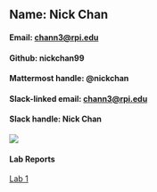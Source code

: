 ## Name: Nick Chan

#### Email: chann3@rpi.edu
#### Github: nickchan99
#### Mattermost handle: @nickchan
#### Slack-linked email: chann3@rpi.edu
#### Slack handle: Nick Chan

![](https://media.licdn.com/dms/image/C4D03AQE_IoVHN7A2iA/profile-displayphoto-shrink_200_200/0?e=1564012800&v=beta&t=IbopAbBTa2q9EM11pPEtmbZglizyMwxZc7rDJsy0Ee4)

#### Lab Reports
[Lab 1](https://github.com/nickchan99/CSCI-4961-Labs/tree/master/Lab1)
